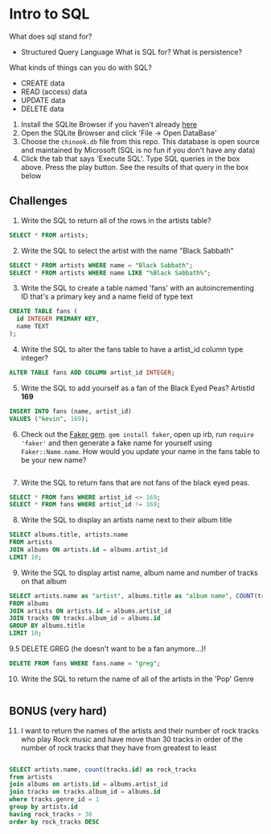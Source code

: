 # Intro to SQL

What does sql stand for?
  - Structured Query Language
What is SQL for?
What is persistence?

What kinds of things can you do with SQL?
- CREATE data
- READ (access) data
- UPDATE data
- DELETE data























1. Install the SQLite Browser if you haven't already [here](http://sqlitebrowser.org/)
2. Open the SQLite Browser and click 'File -> Open DataBase'
3. Choose the `chinook.db` file from this repo. This database is open source and maintained by Microsoft (SQL is no fun if you don't have any data)
4. Click the tab that says 'Execute SQL'. Type SQL queries in the box above. Press the play button. See the results of that query in the box below

## Challenges

1. Write the SQL to return all of the rows in the artists table?

```SQL
SELECT * FROM artists;
```

2. Write the SQL to select the artist with the name "Black Sabbath"

```SQL
SELECT * FROM artists WHERE name = "Black Sabbath";
SELECT * FROM artists WHERE name LIKE "%Black Sabbath%";

```

3. Write the SQL to create a table named 'fans' with an autoincrementing ID that's a primary key and a name field of type text

```sql
CREATE TABLE fans (
  id INTEGER PRIMARY KEY,
  name TEXT
);

```

4. Write the SQL to alter the fans table to have a artist_id column type integer?

```sql
ALTER TABLE fans ADD COLUMN artist_id INTEGER;
```

5. Write the SQL to add yourself as a fan of the Black Eyed Peas? ArtistId **169**

```sql
INSERT INTO fans (name, artist_id)
VALUES ("kevin", 169);

```

6. Check out the [Faker gem](https://github.com/stympy/faker). `gem install faker`, open up irb, run `require 'faker'` and then generate a fake name for yourself using `Faker::Name.name`. How would you update your name in the fans table to be your new name?

   ```sql

   ```

7. Write the SQL to return fans that are not fans of the black eyed peas.

```sql
SELECT * FROM fans WHERE artist_id <> 169;
SELECT * FROM fans WHERE artist_id != 169;
```

8. Write the SQL to display an artists name next to their album title

```sql
SELECT albums.title, artists.name
FROM artists
JOIN albums ON artists.id = albums.artist_id
LIMIT 10;

```

9. Write the SQL to display artist name, album name and number of tracks on that album

```sql
SELECT artists.name as "artist", albums.title as "album name", COUNT(tracks.name) as "number of tracks"
FROM albums
JOIN artists ON artists.id = albums.artist_id
JOIN tracks ON tracks.album_id = albums.id
GROUP BY albums.title
LIMIT 10;
```

9.5  DELETE GREG (he doesn't want to be a fan anymore...)!

```sql
DELETE FROM fans WHERE fans.name = "greg";
```

10. Write the SQL to return the name of all of the artists in the 'Pop' Genre

```sql

```

## BONUS (very hard)

11. I want to return
the names of the artists
and their number of rock tracks
who play Rock music
and have move than 30 tracks
in order of the number of rock tracks that they have
from greatest to least

```sql

SELECT artists.name, count(tracks.id) as rock_tracks
from artists
join albums on artists.id = albums.artist_id
join tracks on tracks.album_id = albums.id
where tracks.genre_id = 1
group by artists.id
having rock_tracks > 30
order by rock_tracks DESC


```
